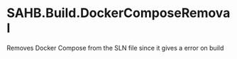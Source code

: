 # SAHB.Build.DockerComposeRemoval
Removes Docker Compose from the SLN file since it gives a error on build
